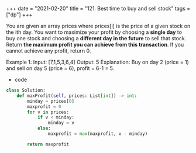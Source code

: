 +++
date = "2021-02-20"
title = "121. Best time to buy and sell stock"
tags = ["dp"]
+++

You are given an array prices where prices[i] is the price of a given stock on the ith day.
You want to maximize your profit by choosing a **single day** to buy one stock and choosing a **different day in the future** to sell that stock.
Return __the maximum profit you can achieve from this transaction__. If you cannot achieve any profit, return 0.

Example 1:
Input: [7,1,5,3,6,4] Output: 5 Explanation: Buy on day 2 (price = 1) and sell on day 5 (price = 6), profit = 6-1 = 5.

- code
```py
class Solution:
    def maxProfit(self, prices: List[int]) -> int:
        minday = prices[0]
        maxprofit = 0
        for v in prices:
            if v < minday:
                minday = v
            else:
                maxprofit = max(maxprofit, v - minday)

        return maxprofit

```
